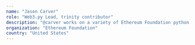 ```yaml
---
name: "Jason Carver"
role: "Web3.py Lead, trinity contributor"
description: "@carver works on a variety of Ethereum Foundation python projects, like Web3.py and trinity (the full node client). He is a core contributor and release manager for these projects and many related libraries. You'll find him on github, ethereum.stackexchange.com, or a park in his hometown of San Francisco."
organization: "Ethereum Foundation"
country: "United States"
---
```


